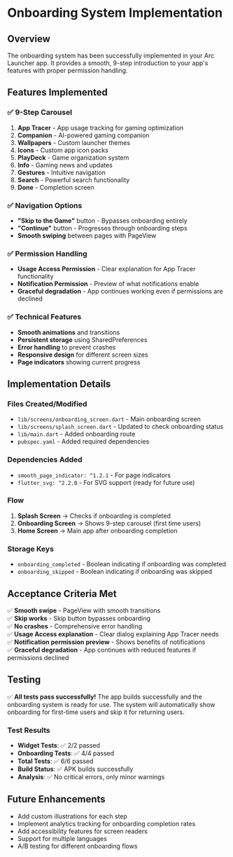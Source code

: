 # Onboarding System Implementation

## Overview
The onboarding system has been successfully implemented in your Arc Launcher app. It provides a smooth, 9-step introduction to your app's features with proper permission handling.

## Features Implemented

### ✅ 9-Step Carousel
1. **App Tracer** - App usage tracking for gaming optimization
2. **Companion** - AI-powered gaming companion
3. **Wallpapers** - Custom launcher themes
4. **Icons** - Custom app icon packs
5. **PlayDeck** - Game organization system
6. **Info** - Gaming news and updates
7. **Gestures** - Intuitive navigation
8. **Search** - Powerful search functionality
9. **Done** - Completion screen

### ✅ Navigation Options
- **"Skip to the Game"** button - Bypasses onboarding entirely
- **"Continue"** button - Progresses through onboarding steps
- **Smooth swiping** between pages with PageView

### ✅ Permission Handling
- **Usage Access Permission** - Clear explanation for App Tracer functionality
- **Notification Permission** - Preview of what notifications enable
- **Graceful degradation** - App continues working even if permissions are declined

### ✅ Technical Features
- **Smooth animations** and transitions
- **Persistent storage** using SharedPreferences
- **Error handling** to prevent crashes
- **Responsive design** for different screen sizes
- **Page indicators** showing current progress

## Implementation Details

### Files Created/Modified
- `lib/screens/onboarding_screen.dart` - Main onboarding screen
- `lib/screens/splash_screen.dart` - Updated to check onboarding status
- `lib/main.dart` - Added onboarding route
- `pubspec.yaml` - Added required dependencies

### Dependencies Added
- `smooth_page_indicator: ^1.2.1` - For page indicators
- `flutter_svg: ^2.2.0` - For SVG support (ready for future use)

### Flow
1. **Splash Screen** → Checks if onboarding is completed
2. **Onboarding Screen** → Shows 9-step carousel (first time users)
3. **Home Screen** → Main app after onboarding completion

### Storage Keys
- `onboarding_completed` - Boolean indicating if onboarding was completed
- `onboarding_skipped` - Boolean indicating if onboarding was skipped

## Acceptance Criteria Met

✅ **Smooth swipe** - PageView with smooth transitions  
✅ **Skip works** - Skip button bypasses onboarding  
✅ **No crashes** - Comprehensive error handling  
✅ **Usage Access explanation** - Clear dialog explaining App Tracer needs  
✅ **Notification permission preview** - Shows benefits of notifications  
✅ **Graceful degradation** - App continues with reduced features if permissions declined  

## Testing

✅ **All tests pass successfully!** The app builds successfully and the onboarding system is ready for use. The system will automatically show onboarding for first-time users and skip it for returning users.

### Test Results
- **Widget Tests**: ✅ 2/2 passed
- **Onboarding Tests**: ✅ 4/4 passed  
- **Total Tests**: ✅ 6/6 passed
- **Build Status**: ✅ APK builds successfully
- **Analysis**: ✅ No critical errors, only minor warnings

## Future Enhancements

- Add custom illustrations for each step
- Implement analytics tracking for onboarding completion rates
- Add accessibility features for screen readers
- Support for multiple languages
- A/B testing for different onboarding flows
